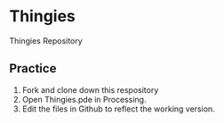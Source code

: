 # Thingies
Thingies Repository

## Practice

1. Fork and clone down this respository
1. Open Thingies.pde in Processing.
1.  Edit the files in Github to reflect the working version.
